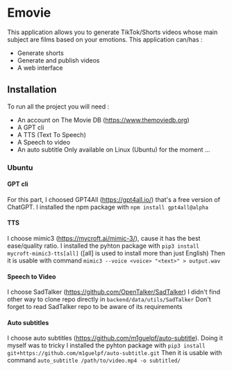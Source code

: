 # Emovie
This application allows you to generate TikTok/Shorts videos whose main subject are films based on your emotions.
This application can/has :
  - Generate shorts
  - Generate and publish videos
  - A web interface

## Installation
To run all the project you will need :
  - An account on The Movie DB (https://www.themoviedb.org)
  - A GPT cli
  - A TTS (Text To Speech)
  - A Speech to video
  - An auto subtitle
Only available on Linux (Ubuntu) for the moment ...
### Ubuntu
#### GPT cli
For this part, I choosed GPT4All (https://gpt4all.io/) that's a free version of ChatGPT.
I installed the npm package with `npm install gpt4all@alpha`
#### TTS
I choose mimic3 (https://mycroft.ai/mimic-3/), cause it has the best ease/quality ratio.
I installed the pyhton package with `pip3 install mycroft-mimic3-tts[all]` (\[all\] is used to install more than just English)
Then it is usable with command `mimic3 --voice <voice> "<text>" > output.wav`
#### Speech to Video
I choose SadTalker (https://github.com/OpenTalker/SadTalker)
I didn't find other way to clone repo directly in `backend/data/utils/SadTalker`
Don't forget to read SadTalker repo to be aware of its requirements
#### Auto subtitles
I choose auto subtitles (https://github.com/m1guelpf/auto-subtitle). Doing it myself was to tricky
I installed the pyhton package with `pip3 install git+https://github.com/m1guelpf/auto-subtitle.git`
Then it is usable with command `auto_subtitle /path/to/video.mp4 -o subtitled/`